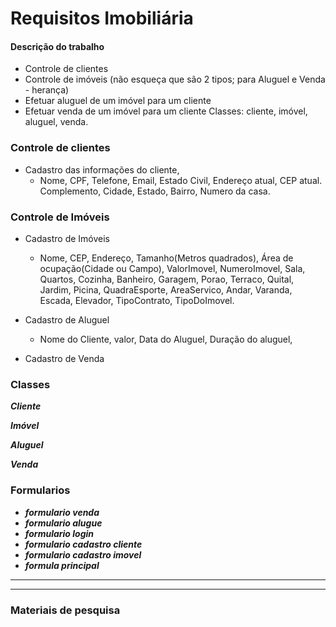 # Requisitos Imobiliária

#### Descrição do trabalho

- Controle de clientes 
- Controle de imóveis (não esqueça que são 2 tipos; para Aluguel e Venda - herança) 
- Efetuar aluguel de um imóvel para um cliente 
- Efetuar venda de um imóvel para um cliente Classes: cliente, imóvel, aluguel, venda.



### Controle de clientes 

+ Cadastro das informações do cliente,
  + Nome, CPF, Telefone, Email, Estado Civil, Endereço atual, CEP atual. Complemento, Cidade, Estado, Bairro, Numero da casa.

### Controle de Imóveis

+ Cadastro de Imóveis
  + Nome, CEP, Endereço, Tamanho(Metros quadrados), Área de ocupação(Cidade ou Campo), ValorImovel, NumeroImovel, Sala, Quartos, Cozinha, Banheiro, Garagem, Porao, Terraco, Quital, Jardim, Picina, QuadraEsporte, AreaServico, Andar, Varanda, Escada, Elevador, TipoContrato, TipoDoImovel.

+ Cadastro de Aluguel
  + Nome do Cliente, valor, Data do Aluguel, Duração do aluguel,
+ Cadastro de Venda

### Classes

_**Cliente**_

_**Imóvel**_

_**Aluguel**_

_**Venda**_

### Formularios
- _**formulario venda**_ 
- _**formulario  alugue**_
- _**formulario login**_ 
- _**formulario cadastro cliente**_
- _**formulario cadastro imovel**_
- _**formula principal**_

---

---



### Materiais de pesquisa

